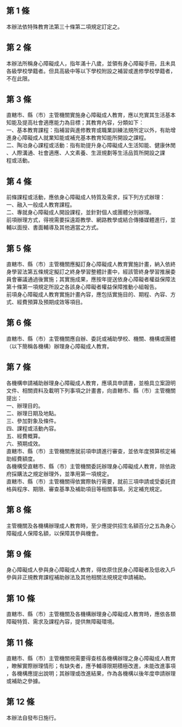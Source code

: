 第 1 條
-------
本辦法依特殊教育法第三十條第二項規定訂定之。

第 2 條
-------
本辦法所稱身心障礙成人，指年滿十八歲，並領有身心障礙手冊，且未具  
各級學校學籍者。但具高級中等以下學校附設之補習或進修學校學籍者，  
不在此限。

第 3 條
-------
直轄市、縣（市）主管機關實施身心障礙成人教育，應以充實其生活基本  
知能及提高社會適應能力為目標；其教育內容，分類如下：  
一、基本教育課程：指補習與進修教育或職業訓練法規所定以外，有助增  
    進身心障礙成人就業知能或補充基本教育知能所開設之課程。  
二、陶冶身心課程或活動：指有助提升身心障礙成人生活知能、健康休閒  
    、人際溝通、社會適應、人文素養、生涯規劃等生活品質所開設之課  
    程或活動。

第 4 條
-------
前條課程或活動，應依身心障礙成人特質及需求，採下列方式辦理：  
一、融入一般成人教育課程。  
二、專就身心障礙成人開設課程，並針對個人或團體分別辦理。  
前項辦理方式，得視需要採遠距教學、網路教學或結合傳播媒體進行，並  
輔以面授、書面輔導及其他適當之方式。

第 5 條
-------
直轄市、縣（市）主管機關應擬訂身心障礙成人教育實施計畫，納入依終  
身學習法第五條規定擬訂之終身學習整體計畫中，經該管終身學習推展委  
員會審議通過後實施；其實施成果，應按年提送依身心障礙者權益保障法  
第十條第一項規定所設之各該身心障礙者權益保障推動小組報告。  
前項身心障礙成人教育實施計畫內容，應包括實施目的、期程、內容、方  
式、經費預算及預期成效等項目。

第 6 條
-------
直轄市、縣（市）主管機關應自辦、委託或補助學校、機關、機構或團體  
（以下簡稱各機構）辦理身心障礙成人教育。

第 7 條
-------
各機構申請補助辦理身心障礙成人教育，應填具申請書，並檢具立案證明  
文件、相關資料及載明下列事項之計畫書，向直轄市、縣（市）主管機關  
提出：  
一、辦理目的。  
二、辦理日期及地點。  
三、參加對象及條件。  
四、課程或活動內容。  
五、經費概算。  
六、預期成效。  
直轄市、縣（市）主管機關應就前項申請進行審查，並依年度預算核定補  
助經費額度。  
各機構受直轄市、縣（市）主管機關委託辦理身心障礙成人教育，除依政  
府採購法之規定辦理外，並準用第一項規定。  
直轄市、縣（市）主管機關得依實際執行需要，就前三項申請或受委託資  
格與程序、期限、審查基準及補助項目等相關事項，另定補充規定。

第 8 條
-------
主管機關及各機構辦理成人教育時，至少應提供招生名額百分之五為身心  
障礙成人保障名額，以保障其參與機會。

第 9 條
-------
身心障礙成人參與身心障礙成人教育，得依原住民身心障礙者及低收入戶  
參與非正規教育課程補助辦法及其他相關法規規定申請補助。

第 10 條
--------
直轄市、縣（市）主管機關及各機構辦理身心障礙成人教育時，應依各類  
障礙特質、需求及課程內容，提供無障礙環境。

第 11 條
--------
直轄市、縣（市）主管機關視需要得查核各機構辦理之身心障礙成人教育  
，瞭解實際辦理情形；有缺失者，應予輔導限期積極改進，未能改進事項  
，各機構應提出說明；其辦理或改進結果，作為各機構以後年度申請辦理  
或補助之參據。

第 12 條
--------
本辦法自發布日施行。

